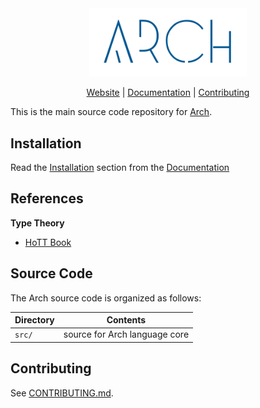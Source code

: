 <div align="center">
  <picture>
    <img alt="Arch Programming Language: A language that's all about type"
         src="https://raw.githubusercontent.com/SouPuppy/Arch-Docs/refs/heads/master/static/images/logo.svg"
         width="50%">
  </picture>

[Website][Arch] | [Documentation] | [Contributing]
</div>

This is the main source code repository for [Arch].

[Arch]: https://soupup.online/
[Documentation]: https://soupup.online/
[Contributing]: CONTRIBUTING.md

## Installation

Read the [Installation] section from the [Documentation]

[Installation]: https://soupup.online/Installation

## References

**Type Theory**

- [HoTT Book]

[HoTT Book]: https://homotopytypetheory.org/book/

## Source Code

The Arch source code is organized as follows:

| Directory | Contents                      |
|-----------|-------------------------------|
| `src/`    | source for Arch language core |

## Contributing

See [CONTRIBUTING.md](CONTRIBUTING.md).
